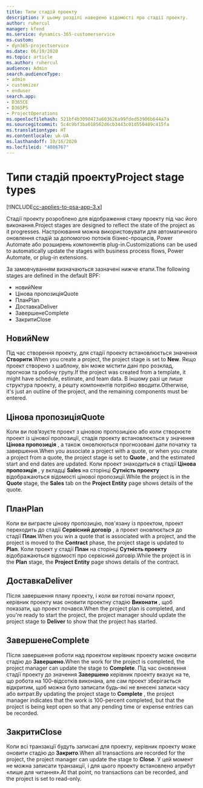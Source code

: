 ```yaml
---
title: Типи стадій проекту
description: У цьому розділі наведено відомості про стадії проекту.
author: ruhercul
manager: kfend
ms.service: dynamics-365-customerservice
ms.custom:
- dyn365-projectservice
ms.date: 06/19/2020
ms.topic: article
ms.author: ruhercul
audience: Admin
search.audienceType:
- admin
- customizer
- enduser
search.app:
- D365CE
- D365PS
- ProjectOperations
ms.openlocfilehash: 521bf4b3090473a603626a99fded53906b644a7a
ms.sourcegitcommit: 5c4c9bf3ba018562d6cb3443c01d550489c415fa
ms.translationtype: HT
ms.contentlocale: uk-UA
ms.lasthandoff: 10/16/2020
ms.locfileid: "4086767"
---
```

# <a name="project-stage-types"></a><span data-ttu-id="af995-103">Типи стадій проекту</span><span class="sxs-lookup"><span data-stu-id="af995-103">Project stage types</span></span> 

[!INCLUDE[cc-applies-to-psa-app-3.x](../includes/cc-applies-to-psa-app-3x.md)]

<span data-ttu-id="af995-104">Стадії проекту розроблено для відображення стану проекту під час його виконання.</span><span class="sxs-lookup"><span data-stu-id="af995-104">Project stages are designed to reflect the state of the project as it progresses.</span></span> <span data-ttu-id="af995-105">Настроювання можна використовувати для автоматичного оновлення стадій за допомогою потоків бізнес-процесів, Power Automate або розширень компонентів plug-in.</span><span class="sxs-lookup"><span data-stu-id="af995-105">Customizations can be used to automatically update the stages with business process flows, Power Automate, or plug-in extensions.</span></span>

<span data-ttu-id="af995-106">За замовчуванням визначаються зазначені нижче етапи.</span><span class="sxs-lookup"><span data-stu-id="af995-106">The following stages are defined in the default BPF:</span></span>

- <span data-ttu-id="af995-107">новий</span><span class="sxs-lookup"><span data-stu-id="af995-107">New</span></span>
- <span data-ttu-id="af995-108">Цінова пропозиція</span><span class="sxs-lookup"><span data-stu-id="af995-108">Quote</span></span>
- <span data-ttu-id="af995-109">План</span><span class="sxs-lookup"><span data-stu-id="af995-109">Plan</span></span>
- <span data-ttu-id="af995-110">Доставка</span><span class="sxs-lookup"><span data-stu-id="af995-110">Deliver</span></span>
- <span data-ttu-id="af995-111">Завершене</span><span class="sxs-lookup"><span data-stu-id="af995-111">Complete</span></span>
- <span data-ttu-id="af995-112">Закрити</span><span class="sxs-lookup"><span data-stu-id="af995-112">Close</span></span> 

## <a name="new"></a><span data-ttu-id="af995-113">Новий</span><span class="sxs-lookup"><span data-stu-id="af995-113">New</span></span>

<span data-ttu-id="af995-114">Під час створення проекту, для стадії проекту встановлюється значення **Створити**.</span><span class="sxs-lookup"><span data-stu-id="af995-114">When you create a project, the project stage is set to **New**.</span></span> <span data-ttu-id="af995-115">Якщо проект створено з шаблону, він може містити дані про розклад, прогнози та робочу групу.</span><span class="sxs-lookup"><span data-stu-id="af995-115">If the project was created from a template, it might have schedule, estimate, and team data.</span></span> <span data-ttu-id="af995-116">В іншому разі це лише структура проекту, а решту компонентів потрібно вводити.</span><span class="sxs-lookup"><span data-stu-id="af995-116">Otherwise, it's just an outline of the project, and the remaining components must be entered.</span></span>

## <a name="quote"></a><span data-ttu-id="af995-117">Цінова пропозиція</span><span class="sxs-lookup"><span data-stu-id="af995-117">Quote</span></span>

<span data-ttu-id="af995-118">Коли ви пов’язуєте проект з ціновою пропозицією або коли створюєте проект із цінової пропозиції, стадія проекту встановлюється у значення **Цінова пропозиція** , а також оновлюються прогнозовані дати початку та завершення.</span><span class="sxs-lookup"><span data-stu-id="af995-118">When you associate a project with a quote, or when you create a project from a quote, the project stage is set to **Quote** , and the estimated start and end dates are updated.</span></span> <span data-ttu-id="af995-119">Коли проект знаходиться в стадії **Цінова пропозиція** , у вкладці **Sales** на сторінці **Сутність проекту** відображаються відомості цінової пропозиції.</span><span class="sxs-lookup"><span data-stu-id="af995-119">While the project is in the **Quote** stage, the **Sales** tab on the **Project Entity** page shows details of the quote.</span></span>

## <a name="plan"></a><span data-ttu-id="af995-120">План</span><span class="sxs-lookup"><span data-stu-id="af995-120">Plan</span></span>

<span data-ttu-id="af995-121">Коли ви виграєте цінову пропозицію, пов'язану із проектом, проект переходить до стадії **Сервісний договір** , а проект оновлюється до стадії **План**.</span><span class="sxs-lookup"><span data-stu-id="af995-121">When you win a quote that is associated with a project, and the project is moved to the **Contract** phase, the project stage is updated to **Plan**.</span></span> <span data-ttu-id="af995-122">Коли проект у стадії **План** на сторінці **Сутність проекту** відображаються відомості про сервісний договір.</span><span class="sxs-lookup"><span data-stu-id="af995-122">While the project is in the **Plan** stage, the **Project Entity** page shows details of the contract.</span></span>

## <a name="deliver"></a><span data-ttu-id="af995-123">Доставка</span><span class="sxs-lookup"><span data-stu-id="af995-123">Deliver</span></span>

<span data-ttu-id="af995-124">Після завершення плану проекту, і коли ви готові почати проект, керівник проекту має оновити проектну стадію **Виконати** , щоб показати, що проект почався.</span><span class="sxs-lookup"><span data-stu-id="af995-124">When the project plan is completed, and you're ready to start the project, the project manager should update the project stage to **Deliver** to show that the project has started.</span></span>

## <a name="complete"></a><span data-ttu-id="af995-125">Завершене</span><span class="sxs-lookup"><span data-stu-id="af995-125">Complete</span></span> 

<span data-ttu-id="af995-126">Після завершення роботи над проектом керівник проекту може оновити стадію до **Завершено.**</span><span class="sxs-lookup"><span data-stu-id="af995-126">When the work for the project is completed, the project manager can update the stage to **Complete**.</span></span> <span data-ttu-id="af995-127">Під час оновлення стадії проекту до значення **Завершено** керівник проекту вказує на те, що робота на 100-відсотків виконана, але сам проект зберігається відкритим, щоб можна було записати будь-які не внесені записи часу або витрат.</span><span class="sxs-lookup"><span data-stu-id="af995-127">By updating the project stage to **Complete** , the project manager indicates that the work is 100-percent completed, but that the project is being kept open so that any pending time or expense entries can be recorded.</span></span>

## <a name="close"></a><span data-ttu-id="af995-128">Закрити</span><span class="sxs-lookup"><span data-stu-id="af995-128">Close</span></span>

<span data-ttu-id="af995-129">Коли всі транзакції будуть записані для проекту, керівник проекту може оновити стадію до **Закрито**.</span><span class="sxs-lookup"><span data-stu-id="af995-129">When all transactions are recorded for the project, the project manager can update the stage to **Close**.</span></span> <span data-ttu-id="af995-130">У цей момент не можна записати транзакції, і для цього проекту встановлено атрибут «лише для читання».</span><span class="sxs-lookup"><span data-stu-id="af995-130">At that point, no transactions can be recorded, and the project is set to read-only.</span></span>
